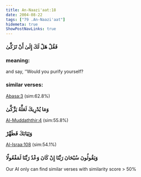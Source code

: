 ```yaml
---
title: An-Naazi'aat:18
date: 2004-08-22
tags: ["79 .An-Naazi'aat"]
hidemeta: true 
ShowPostNavLinks: true 
---
```

### فَقُلْ هَلْ لَكَ إِلَىٰ أَنْ تَزَكَّىٰ
### meaning: 
and say, ‘‘Would you purify yourself?
### similar verses: 

[Abasa:3](/80/3) (sim:62.8%)

### وَمَا يُدْرِيكَ لَعَلَّهُ يَزَّكَّىٰ

[Al-Muddaththir:4](/74/4) (sim:55.8%)

### وَثِيَابَكَ فَطَهِّرْ

[Al-Israa:108](/17/108) (sim:54.1%)

### وَيَقُولُونَ سُبْحَانَ رَبِّنَا إِنْ كَانَ وَعْدُ رَبِّنَا لَمَفْعُولًا

Our AI only can find similar verses with similarity score > 50% 

